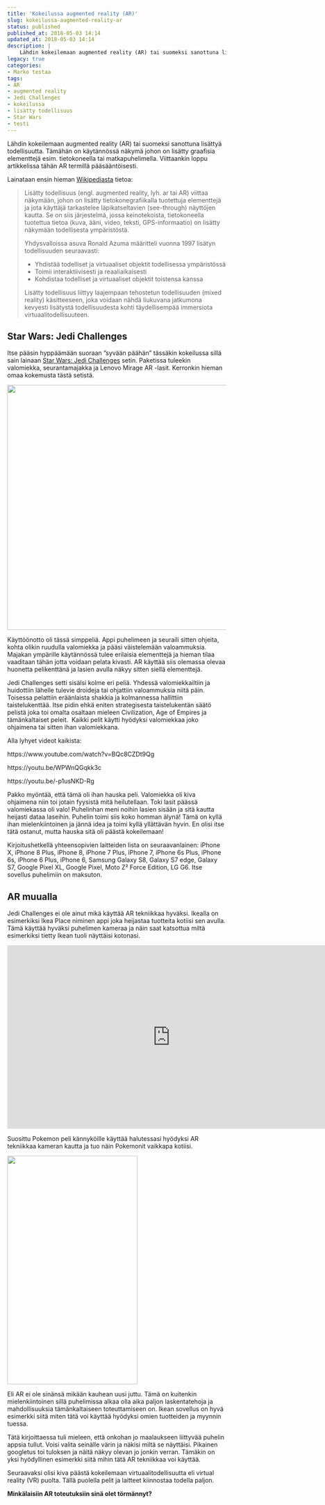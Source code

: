 ```yaml
---
title: 'Kokeilussa augmented reality (AR)'
slug: kokeilussa-augmented-reality-ar
status: published
published_at: 2018-05-03 14:14
updated_at: 2018-05-03 14:14
description: |
    Lähdin kokeilemaan augmented reality (AR) tai suomeksi sanottuna lisättyä todellisuutta. Tämähän on käytännössä näkymä johon on lisätty graafisia elementtejä esim. tietokoneella tai matkapuhelimella.
legacy: true
categories:
- Marko testaa
tags:
- AR
- augmented reality
- Jedi Challenges
- kokeilussa
- lisätty todellisuus
- Star Wars
- testi
---
```


<p>Lähdin kokeilemaan augmented reality (AR) tai suomeksi sanottuna lisättyä todellisuutta. Tämähän on käytännössä näkymä johon on lisätty graafisia elementtejä esim. tietokoneella tai matkapuhelimella. Viittaankin loppu artikkelissa tähän AR termillä pääsääntöisesti.</p>
<p>Lainataan ensin hieman <a href="https://fi.wikipedia.org/wiki/Lis%C3%A4tty_todellisuus" target="_blank" rel="noopener">Wikipediasta</a> tietoa:</p>
<blockquote><p>Lisätty todellisuus (engl. augmented reality, lyh. ar tai AR) viittaa näkymään, johon on lisätty tietokonegrafiikalla tuotettuja elementtejä ja jota käyttäjä tarkastelee läpikatseltavien (see-through) näyttöjen kautta. Se on siis järjestelmä, jossa keinotekoista, tietokoneella tuotettua tietoa (kuva, ääni, video, teksti, GPS-informaatio) on lisätty näkymään todellisesta ympäristöstä.</p>
<p>Yhdysvalloissa asuva Ronald Azuma määritteli vuonna 1997 lisätyn todellisuuden seuraavasti:</p>
<ul>
<li>Yhdistää todelliset ja virtuaaliset objektit todellisessa ympäristössä</li>
<li>Toimii interaktiivisesti ja reaaliaikaisesti</li>
<li>Kohdistaa todelliset ja virtuaaliset objektit toistensa kanssa</li>
</ul>
<p>Lisätty todellisuus liittyy laajempaan tehostetun todellisuuden (mixed reality) käsitteeseen, joka voidaan nähdä liukuvana jatkumona kevyesti lisätystä todellisuudesta kohti täydellisempää immersiota virtuaalitodellisuuteen.</p></blockquote>
<h2>Star Wars: Jedi Challenges</h2>
<p>Itse pääsin hyppäämään suoraan &#8221;syvään päähän&#8221; tässäkin kokeilussa sillä sain lainaan <a href="https://www3.lenovo.com/fi/fi/jedichallenges/" target="_blank" rel="noopener">Star Wars: Jedi Challenges</a> setin. Paketissa tuleekin valomiekka, seurantamajakka ja Lenovo Mirage AR -lasit. Kerronkin hieman omaa kokemusta tästä setistä.</p>
<p><a href="https://cdn.markokaartinen.net/uploads/2018/05/starwarsjedichallenges-compressor.png"><img loading="lazy" decoding="async" class="aligncenter size-medium wp-image-6877" src="https://cdn.markokaartinen.net/uploads/2018/05/starwarsjedichallenges-compressor-1000x563.png" alt="" width="1000" height="563" srcset="https://cdn.markokaartinen.net/uploads/2018/05/starwarsjedichallenges-compressor-1000x563.png 1000w, https://cdn.markokaartinen.net/uploads/2018/05/starwarsjedichallenges-compressor-600x338.png 600w, https://cdn.markokaartinen.net/uploads/2018/05/starwarsjedichallenges-compressor-1600x901.png 1600w, https://cdn.markokaartinen.net/uploads/2018/05/starwarsjedichallenges-compressor-1100x619.png 1100w, https://cdn.markokaartinen.net/uploads/2018/05/starwarsjedichallenges-compressor.png 2000w" sizes="(max-width: 1000px) 100vw, 1000px" /></a></p>
<p>Käyttöönotto oli tässä simppeliä. Appi puhelimeen ja seuraili sitten ohjeita, kohta olikin ruudulla valomiekka ja pääsi väistelemään valoammuksia. Majakan ympärille käytännössä tulee erilaisia elementtejä ja hieman tilaa vaaditaan tähän jotta voidaan pelata kivasti. AR käyttää siis olemassa olevaa huonetta pelikenttänä ja lasien avulla näkyy sitten siellä elementtejä.</p>
<p>Jedi Challenges setti sisälsi kolme eri peliä. Yhdessä valomiekkailtiin ja huidottiin lähelle tulevie droideja tai ohjattiin valoammuksia niitä päin. Toisessa pelattiin eräänlaista shakkia ja kolmannessa hallittiin taistelukenttää. Itse pidin ehkä eniten strategisesta taistelukentän säätö pelistä joka toi omalta osaltaan mieleen Civilization, Age of Empires ja tämänkaltaiset peleit.  Kaikki pelit käytti hyödyksi valomiekkaa joko ohjaimena tai sitten ihan valomiekkana.</p>
<p>Alla lyhyet videot kaikista:</p>
<p>https://www.youtube.com/watch?v=BQc8CZDt9Qg</p>
<p>https://youtu.be/WPWnQGqkk3c</p>
<p>https://youtu.be/-p1usNKD-Rg</p>
<p>Pakko myöntää, että tämä oli ihan hauska peli. Valomiekka oli kiva ohjaimena niin toi jotain fyysistä mitä heilutellaan. Toki lasit päässä valomiekassa oli valo! Puhelinhan meni noihin lasien sisään ja sitä kautta heijasti dataa laseihin. Puhelin toimi siis koko homman älynä! Tämä on kyllä ihan mielenkiintoinen ja jännä idea ja toimi kyllä yllättävän hyvin. En olisi itse tätä ostanut, mutta hauska sitä oli päästä kokeilemaan!</p>
<p>Kirjoitushetkellä yhteensopivien laitteiden lista on seuraavanlainen: iPhone X, iPhone 8 Plus, iPhone 8, iPhone 7 Plus, iPhone 7, iPhone 6s Plus, iPhone 6s, iPhone 6 Plus, iPhone 6, Samsung Galaxy S8, Galaxy S7 edge, Galaxy S7, Google Pixel XL, Google Pixel, Moto Z² Force Edition, LG G6. Itse sovellus puhelimiin on maksuton.</p>
<h2>AR muualla</h2>
<p>Jedi Challenges ei ole ainut mikä käyttää AR tekniikkaa hyväksi. Ikealla on esimerkiksi Ikea Place niminen appi joka heijastaa tuotteita kotiisi sen avulla. Tämä käyttää hyväksi puhelimen kameraa ja näin saat katsottua miltä esimerkiksi tietty Ikean tuoli näyttäisi kotonasi.</p>
<p><iframe loading="lazy" title="IKEA Place -sovellus | IKEA Suomi" width="750" height="422" src="https://www.youtube.com/embed/lHVUF9eBTss?feature=oembed" frameborder="0" allow="accelerometer; autoplay; clipboard-write; encrypted-media; gyroscope; picture-in-picture" allowfullscreen></iframe></p>
<p>Suosittu Pokemon peli kännyköille käyttää halutessasi hyödyksi AR tekniikkaa kameran kautta ja tuo näin Pokemonit vaikkapa kotiisi.</p>
<p><a href="https://cdn.markokaartinen.net/uploads/2018/05/pr-iphone-encounter-compressor.png"><img loading="lazy" decoding="async" class="aligncenter wp-image-6883" src="https://cdn.markokaartinen.net/uploads/2018/05/pr-iphone-encounter-compressor.png" alt="" width="300" height="525" srcset="https://cdn.markokaartinen.net/uploads/2018/05/pr-iphone-encounter-compressor.png 857w, https://cdn.markokaartinen.net/uploads/2018/05/pr-iphone-encounter-compressor-600x1050.png 600w" sizes="(max-width: 300px) 100vw, 300px" /></a></p>
<p>Eli AR ei ole sinänsä mikään kauhean uusi juttu. Tämä on kuitenkin mielenkiintoinen sillä puhelimissa alkaa olla aika paljon laskentatehoja ja mahdollisuuksia tämänkaltaiseen toteuttamiseen on. Ikean sovellus on hyvä esimerkki siitä miten tätä voi käyttää hyödyksi omien tuotteiden ja myynnin tuessa.</p>
<p>Tätä kirjoittaessa tuli mieleen, että onkohan jo maalaukseen liittyvää puhelin appsia tullut. Voisi valita seinälle värin ja näkisi miltä se näyttäisi. Pikainen googletus toi tuloksen ja näitä näkyy olevan jo jonkin verran. Tämäkin on yksi hyödyllinen esimerkki siitä mihin tätä AR tekniikkaa voi käyttää.</p>
<p>Seuraavaksi olisi kiva päästä kokeilemaan virtuaalitodellisuutta eli virtual reality (VR) puolta. Tällä puolella pelit ja laitteet kiinnostaa todella paljon.</p>
<p><strong>Minkälaisiin AR toteutuksiin sinä olet törmännyt?</strong></p>